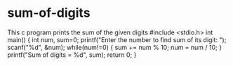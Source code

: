 # sum-of-digits
This c program prints the sum of the given digits
#include <stdio.h>
int main()
{
    int num, sum=0;
    printf("Enter the number to find sum of its digit: ");
    scanf("%d", &num);
    while(num!=0)
    {
        sum += num % 10;
        num = num / 10;
    }
     printf("Sum of digits = %d", sum);
     return 0;
}
